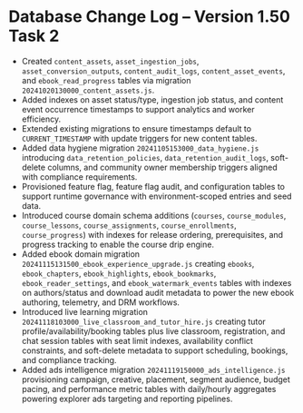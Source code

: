 # Database Change Log – Version 1.50 Task 2

- Created `content_assets`, `asset_ingestion_jobs`, `asset_conversion_outputs`, `content_audit_logs`, `content_asset_events`, and `ebook_read_progress` tables via migration `20241020130000_content_assets.js`.
- Added indexes on asset status/type, ingestion job status, and content event occurrence timestamps to support analytics and worker efficiency.
- Extended existing migrations to ensure timestamps default to `CURRENT_TIMESTAMP` with update triggers for new content tables.
- Added data hygiene migration `20241105153000_data_hygiene.js` introducing `data_retention_policies`, `data_retention_audit_logs`, soft-delete columns, and community owner membership triggers aligned with compliance requirements.
- Provisioned feature flag, feature flag audit, and configuration tables to support runtime governance with environment-scoped entries and seed data.
- Introduced course domain schema additions (`courses`, `course_modules`, `course_lessons`, `course_assignments`, `course_enrollments`, `course_progress`) with indexes for release ordering, prerequisites, and progress tracking to enable the course drip engine.
- Added ebook domain migration `20241115131500_ebook_experience_upgrade.js` creating `ebooks`, `ebook_chapters`, `ebook_highlights`, `ebook_bookmarks`, `ebook_reader_settings`, and `ebook_watermark_events` tables with indexes on authors/status and download audit metadata to power the new ebook authoring, telemetry, and DRM workflows.
- Introduced live learning migration `20241118103000_live_classroom_and_tutor_hire.js` creating tutor profile/availability/booking tables plus live classroom, registration, and chat session tables with seat limit indexes, availability conflict constraints, and soft-delete metadata to support scheduling, bookings, and compliance tracking.
- Added ads intelligence migration `20241119150000_ads_intelligence.js` provisioning campaign, creative, placement, segment audience, budget pacing, and performance metric tables with daily/hourly aggregates powering explorer ads targeting and reporting pipelines.
